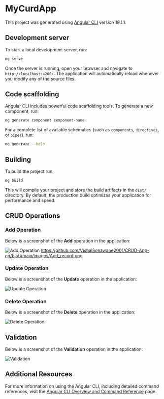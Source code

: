 # MyCurdApp

This project was generated using [Angular CLI](https://github.com/angular/angular-cli) version 19.1.1.

## Development server

To start a local development server, run:

```bash
ng serve
```

Once the server is running, open your browser and navigate to `http://localhost:4200/`. The application will automatically reload whenever you modify any of the source files.

## Code scaffolding

Angular CLI includes powerful code scaffolding tools. To generate a new component, run:

```bash
ng generate component component-name
```

For a complete list of available schematics (such as `components`, `directives`, or `pipes`), run:

```bash
ng generate --help
```

## Building

To build the project run:

```bash
ng build
```

This will compile your project and store the build artifacts in the `dist/` directory. By default, the production build optimizes your application for performance and speed.

## CRUD Operations

### Add Operation
Below is a screenshot of the **Add** operation in the application:

![Add Operation](images/https://github.com/VishalSonawane2001/CRUD-App-ng/blob/main/images/Add_record.png) https://github.com/VishalSonawane2001/CRUD-App-ng/blob/main/images/Add_record.png

### Update Operation
Below is a screenshot of the **Update** operation in the application:

![Update Operation](images/Update.png.png)

### Delete Operation
Below is a screenshot of the **Delete** operation in the application:

![Delete Operation](images/Delete_record.png.png)

## Validation
Below is a screenshot of the **Validation** operation in the application:

![Validation](images/Validation.png.png.png)


## Additional Resources

For more information on using the Angular CLI, including detailed command references, visit the [Angular CLI Overview and Command Reference](https://angular.dev/tools/cli) page.
